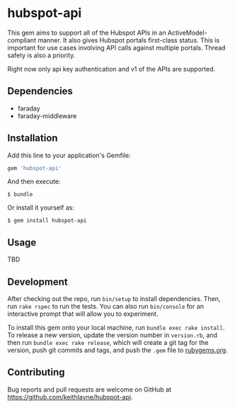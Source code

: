 # hubspot-api

This gem aims to support all of the Hubspot APIs in an ActiveModel-compliant
manner.  It also gives Hubspot portals first-class status.  This is important
for use cases involving API calls against multiple portals.  Thread safety is
also a priority.

Right now only api key authentication and v1 of the APIs are supported.

## Dependencies

* faraday
* faraday-middleware

## Installation

Add this line to your application's Gemfile:

```ruby
gem 'hubspot-api'
```

And then execute:

    $ bundle

Or install it yourself as:

    $ gem install hubspot-api

## Usage

TBD

## Development

After checking out the repo, run `bin/setup` to install dependencies. Then, run
`rake rspec` to run the tests. You can also run `bin/console` for an
interactive prompt that will allow you to experiment.

To install this gem onto your local machine, run `bundle exec rake install`. To
release a new version, update the version number in `version.rb`, and then run
`bundle exec rake release`, which will create a git tag for the version, push
git commits and tags, and push the `.gem` file to
[rubygems.org](https://rubygems.org).

## Contributing

Bug reports and pull requests are welcome on GitHub at
https://github.com/keithlayne/hubspot-api.

